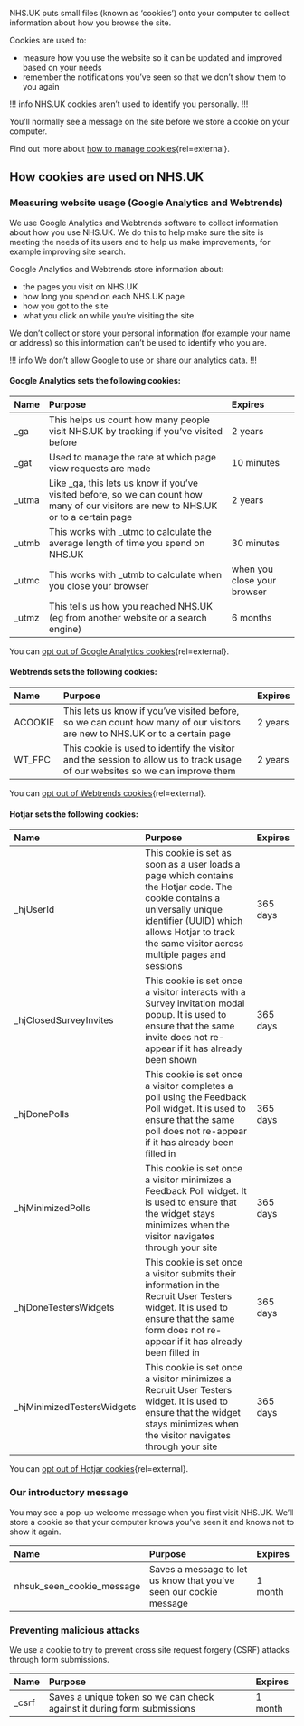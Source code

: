 NHS.UK puts small files (known as ‘cookies’) onto your computer to collect
information about how you browse the site.

Cookies are used to:

* measure how you use the website so it can be updated and improved based on your needs
* remember the notifications you’ve seen so that we don’t show them to you again

!!! info
NHS.UK cookies aren’t used to identify you personally.
!!!

You’ll normally see a message on the site before we store a cookie on your computer.

Find out more about [how to manage cookies](http://www.aboutcookies.org/){rel=external}.

## How cookies are used on NHS.UK

### Measuring website usage (Google Analytics and Webtrends)

We use Google Analytics and Webtrends software to collect information about
how you use NHS.UK. We do this to help make sure the site is meeting the needs
of its users and to help us make improvements, for example improving site search.

Google Analytics and Webtrends store information about:

* the pages you visit on NHS.UK
* how long you spend on each NHS.UK page
* how you got to the site
* what you click on while you’re visiting the site

We don’t collect or store your personal information (for example your name or
  address) so this information can’t be used to identify who you are.

!!! info
We don’t allow Google to use or share our analytics data.
!!!

#### Google Analytics sets the following cookies:

| Name   | Purpose                                                                                                                                | Expires                     |
|:-------|:---------------------------------------------------------------------------------------------------------------------------------------|:----------------------------|
| \_ga   | This helps us count how many people visit NHS.UK by tracking if you’ve visited before                                                  | 2 years                     |
| \_gat  | Used to manage the rate at which page view requests are made                                                                           | 10 minutes                  |
| \_utma | Like \_ga, this lets us know if you’ve visited before, so we can count how many of our visitors are new to NHS.UK or to a certain page | 2 years                     |
| \_utmb | This works with \_utmc to calculate the average length of time you spend on NHS.UK                                                     | 30 minutes                  |
| \_utmc | This works with \_utmb to calculate when you close your browser                                                                        | when you close your browser |
| \_utmz | This tells us how you reached NHS.UK (eg from another website or a search engine)                                                      | 6 months                    |

You can [opt out of Google Analytics cookies](https://tools.google.com/dlpage/gaoptout){rel=external}.

#### Webtrends sets the following cookies:

| Name    | Purpose                                                                                                                       | Expires |
|:--------|:------------------------------------------------------------------------------------------------------------------------------|:--------|
| ACOOKIE | This lets us know if you’ve visited before, so we can count how many of our visitors are new to NHS.UK or to a certain page   | 2 years |
| WT\_FPC | This cookie is used to identify the visitor and the session to allow us to track usage of our websites so we can improve them | 2 years |

You can [opt out of Webtrends cookies](http://kb.webtrends.com/articles/Information/Opting-out-of-Tracking-Cookies-1365447872915){rel=external}.

#### Hotjar sets the following cookies:

| Name                        | Purpose                                                                                                                                                                                                                       | Expires  |
|:----------------------------|:------------------------------------------------------------------------------------------------------------------------------------------------------------------------------------------------------------------------------|:---------|
| \_hjUserId                  | This cookie is set as soon as a user loads a page which contains the Hotjar code. The cookie contains a universally unique identifier (UUID) which allows Hotjar to track the same visitor across multiple pages and sessions | 365 days |
| \_hjClosedSurveyInvites     | This cookie is set once a visitor interacts with a Survey invitation modal popup. It is used to ensure that the same invite does not re-appear if it has already been shown                                                   | 365 days |
| \_hjDonePolls               | This cookie is set once a visitor completes a poll using the Feedback Poll widget. It is used to ensure that the same poll does not re-appear if it has already been filled in                                                | 365 days |
| \_hjMinimizedPolls          | This cookie is set once a visitor minimizes a Feedback Poll widget. It is used to ensure that the widget stays minimizes when the visitor navigates through your site                                                         | 365 days |
| \_hjDoneTestersWidgets      | This cookie is set once a visitor submits their information in the Recruit User Testers widget. It is used to ensure that the same form does not re-appear if it has already been filled in                                   | 365 days |
| \_hjMinimizedTestersWidgets | This cookie is set once a visitor minimizes a Recruit User Testers widget. It is used to ensure that the widget stays minimizes when the visitor navigates through your site                                                  | 365 days |

You can [opt out of Hotjar cookies](https://www.hotjar.com/opt-out){rel=external}.

### Our introductory message

You may see a pop-up welcome message when you first visit NHS.UK. We’ll store
a cookie so that your computer knows you’ve seen it and knows not to show it again.

| Name                         | Purpose                                                            | Expires |
|:-----------------------------|:-------------------------------------------------------------------|:--------|
| nhsuk\_seen\_cookie\_message | Saves a message to let us know that you’ve seen our cookie message | 1 month |

### Preventing malicious attacks

We use a cookie to try to prevent cross site request forgery (CSRF) attacks
through form submissions.

| Name   | Purpose                                                                 | Expires |
|:-------|:------------------------------------------------------------------------|:--------|
| \_csrf | Saves a unique token so we can check against it during form submissions | 1 month |
